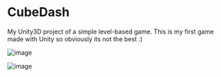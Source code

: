 # CubeDash
My Unity3D project of a simple level-based game. This is my first game made with Unity so obviously its not the best :)


![image](https://user-images.githubusercontent.com/68273655/160195208-df7b7081-1ff6-4beb-8e10-6a844a219782.png)

![image](https://user-images.githubusercontent.com/68273655/160194957-9bfc804f-d9ad-400e-92d5-b49b89c49ca6.png)


